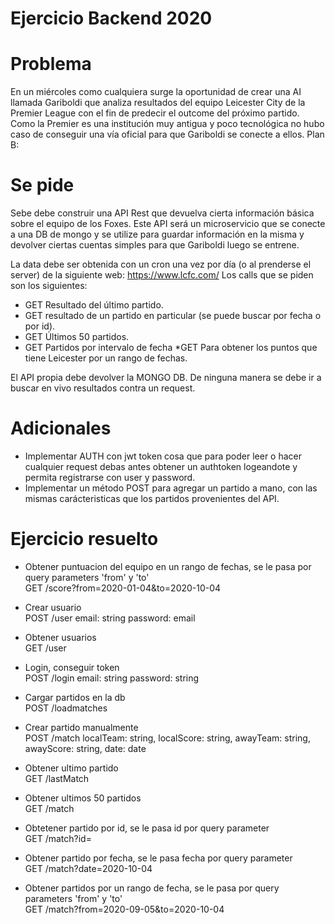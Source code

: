 # Ejercicio Backend 2020

# Problema

En un miércoles como cualquiera surge la oportunidad de crear una AI llamada Gariboldi que analiza resultados del equipo Leicester City de la Premier League con el fin de predecir el outcome del próximo partido. Como la Premier es una institución muy antigua y poco tecnológica no hubo caso de conseguir una vía oficial para que Gariboldi se conecte a ellos.
Plan B:

# Se pide

Sebe debe construir una API Rest que devuelva cierta información básica sobre el equipo de los Foxes. Este API será un microservicio que se conecte a una DB de mongo y se utilize para guardar información en la misma y devolver ciertas cuentas simples para que Gariboldi luego se entrene.

La data debe ser obtenida con un cron una vez por día (o al prenderse el server) de la siguiente web: https://www.lcfc.com/
Los calls que se piden son los siguientes:

* GET Resultado del último partido.
* GET resultado de un partido en particular (se puede buscar por fecha o por id).
* GET Últimos 50 partidos.
* GET Partidos por intervalo de fecha
*GET Para obtener los puntos que tiene Leicester por un rango de fechas.

El API propia debe devolver la MONGO DB. De ninguna manera se debe ir a buscar en vivo resultados contra un request.

# Adicionales
* Implementar AUTH con jwt token cosa que para poder leer o hacer cualquier request debas antes obtener un authtoken logeandote y permita registrarse con user y password.
* Implementar un método POST para agregar un partido a mano, con las mismas carácteristicas que los partidos provenientes del API.

# Ejercicio resuelto

* Obtener puntuacion del equipo en un rango de fechas, se le pasa por query parameters 'from' y 'to'  
GET /score?from=2020-01-04&to=2020-10-04

* Crear usuario  
POST /user
email: string
password: email

* Obtener usuarios  
GET /user

* Login, conseguir token  
POST /login
email: string
password: string

* Cargar partidos en la db  
POST /loadmatches

* Crear partido manualmente  
POST /match
localTeam: string,
localScore: string,
awayTeam: string,
awayScore: string,
date: date

* Obtener ultimo partido  
GET /lastMatch

* Obtener ultimos 50 partidos  
GET /match

* Obtetener partido por id, se le pasa id por query parameter  
GET /match?id=

* Obtener partido por fecha, se le pasa fecha por query parameter  
GET /match?date=2020-10-04

* Obtener partidos por un rango de fecha, se le pasa por query parameters 'from' y 'to'  
GET /match?from=2020-09-05&to=2020-10-04
